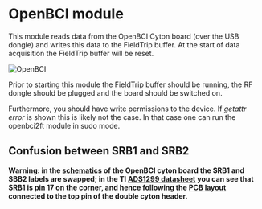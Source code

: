 # OpenBCI module

This module reads data from the OpenBCI Cyton board (over the USB dongle) and writes this data to the FieldTrip buffer. At the start of data acquisition the FieldTrip buffer will be reset.

![OpenBCI](./openbci.jpg)

Prior to starting this module the FieldTrip buffer should be running, the RF dongle should be plugged and the board should be switched on.

Furthermore, you should have write permissions to the device. If *getattr error* is shown this is likely not the case. In that case one can run the openbci2ft module in sudo mode.

## Confusion between SRB1 and SRB2

**Warning: in the [schematics](https://raw.githubusercontent.com/OpenBCI/Docs/master/assets/images/OBCI_V3_32bit-Schematic.jpg) of the OpenBCI cyton board the SRB1 and SBB2 labels are swapped; in the TI [ADS1299 datasheet](http://www.ti.com/lit/ds/symlink/ads1299.pdf) you can see that SRB1 is pin 17 on the corner, and hence following the [PCB layout](https://raw.githubusercontent.com/OpenBCI/Docs/master/assets/images/OBCI_32bit_layerTop.jpg) connected to the top pin of the double cyton header.**
